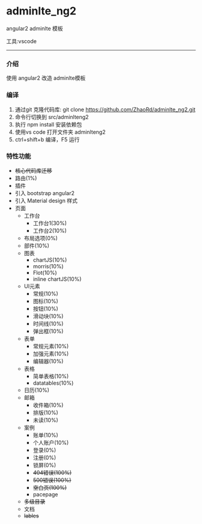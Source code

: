 # adminlte_ng2
angular2   adminlte 模板

工具:vscode

---
### 介绍
使用 angular2 改造 adminlte模板

### 编译
1. 通过git 克隆代码库:  git clone https://github.com/ZhaoRd/adminlte_ng2.git
2. 命令行切换到 src/adminlteng2
3. 执行 npm install 安装依赖包
4. 使用vs code 打开文件夹 adminlteng2
5. ctrl+shift+b 编译，F5 运行

### 特性功能
* ~~核心代码库迁移~~
* 路由(1%)
* 插件
* 引入 bootstrap angular2
* 引入 Material design 样式
* 页面
	* 工作台
		* 工作台1(30%)
		* 工作台2(10%)
	* 布局选项(0%)
	* 部件(10%)
	* 图表
		* chartJS(10%)
		* morris(10%)
		* Flot(10%)
		* inline chartJS(10%)
	* UI元素
		* 常规(10%)
		* 图标(10%)
		* 按钮(10%)
		* 滑动块(10%)
		* 时间线(10%)
		* 弹出框(10%)
	* 表单
		* 常规元素(10%)
		* 加强元素(10%)
		* 编辑器(10%)
	* 表格
		* 简单表格(10%)
		* datatables(10%)
	* 日历(10%)
	* 邮箱
		* 收件箱(10%)
		* 排版(10%)
		* 未读(10%)
	* 案例
		* 账单(10%)
		* 个人账户(10%)
		* 登录(0%)
		* 注册(0%)
		* 锁屏(0%)
		* ~~404错误(100%)~~
		* ~~500错误(100%)~~
		* ~~空白页(100%)~~
		* pacepage
	* ~~多级目录~~
	* 文档
	* ~~lables~~


